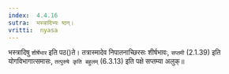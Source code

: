 ```yaml
---
index:  4.4.16
sutra:  भस्त्रादिभ्यः ष्ठन्।
vritti:  nyasa
---
```


भस्त्रादिषु `शीर्षेभार` इति पठ()ते। तत्रास्मादेव निपातनाच्छिरसः शीर्षभावः, `सप्तमी` (2.1.39) इति योगविभागात्समासः, `तत्पुरुषे कृति बहुलम्` (6.3.13) इति पक्षे सप्तम्या अलुक्॥
